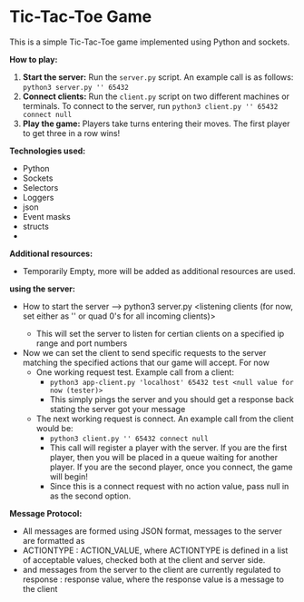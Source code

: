 # Tic-Tac-Toe Game

This is a simple Tic-Tac-Toe game implemented using Python and sockets.

**How to play:**
1. **Start the server:** Run the `server.py` script. An example call is as follows: `python3 server.py '' 65432`
2. **Connect clients:** Run the `client.py` script on two different machines or terminals. To connect to the server, run `python3 client.py '' 65432 connect null`
3. **Play the game:** Players take turns entering their moves. The first player to get three in a row wins!

**Technologies used:**
* Python
* Sockets
* Selectors
* Loggers
* json
* Event masks
* structs
* 

**Additional resources:**
* Temporarily  Empty, more will be added as additional resources are used.

**using the server:**
* How to start the server --> python3 server.py <listening clients (for now, set either as '' or quad 0's for all incoming clients)> <port numbers>
  * This will set the server to listen for certian clients on a specified ip range and port numbers
* Now we can set the client to send specific requests to the server matching the specified actions that our game will accept. For now
  * One working request test. Example call from a client:
    * `python3 app-client.py 'localhost' 65432 test <null value for now (tester)>`
    * This simply pings the server and you should get a response back stating the server got your message
  * The next working request is connect. An example call from the client would be:
    * `python3 client.py '' 65432 connect null`
    * This call will register a player with the server. If you are the first player, then you will be placed in a queue waiting for another player. If you are the second player, once you connect, the game will begin!
    * Since this is a connect request with no action value, pass null in as the second option.
    
**Message Protocol:**
* All messages are formed using JSON format, messages to the server are formatted as
* ACTIONTYPE : ACTION_VALUE, where ACTIONTYPE is defined in a list of acceptable values, checked both at the client and server side.
* and messages from the server to the client are currently regulated to response : response value, where the response value is a message to the client

